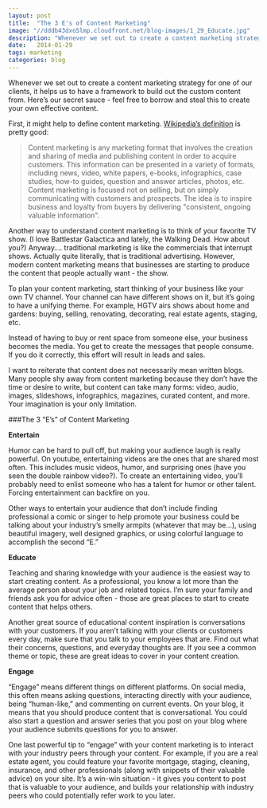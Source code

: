 ```yaml
---
layout: post
title:  "The 3 E's of Content Marketing"
image: "//dddb43dxo5lmp.cloudfront.net/blog-images/1_29_Educate.jpg"
description: "Whenever we set out to create a content marketing strategy for one of our clients, it helps us to have a framework to build out the custom content from. Here’s our secret sauce - feel free to borrow and steal this to create your own effective content."
date:   2014-01-29
tags: marketing
categories: blog
---
```


Whenever we set out to create a content marketing strategy for one of our clients, it helps us to have a framework to build out the custom content from. Here’s our secret sauce - feel free to borrow and steal this to create your own effective content.

First, it might help to define content marketing. [Wikipedia’s definition](http://en.wikipedia.org/wiki/Content_marketing) is pretty good:

<blockquote>
	Content marketing is any marketing format that involves the creation and sharing of media and publishing content in order to acquire customers. This information can be presented in a variety of formats, including news, video, white papers, e-books, infographics, case studies, how-to guides, question and answer articles, photos, etc.
	Content marketing is focused not on selling, but on simply communicating with customers and prospects. The idea is to inspire business and loyalty from buyers by delivering "consistent, ongoing valuable information".
	</blockquote>
	
Another way to understand content marketing is to think of your favorite TV show. (I love Battlestar Galactica and lately, the Walking Dead. How about you?) Anyway…. traditional marketing is like the commercials that interrupt shows. Actually quite literally, that is traditional advertising. However, modern content marketing means that businesses are starting to produce the content that people actually want - the show. 

To plan your content marketing, start thinking of your business like your own TV channel. Your channel can have different shows on it, but it’s going to have a unifying theme. For example, HGTV airs shows about home and gardens: buying, selling, renovating, decorating, real estate agents, staging, etc. 

Instead of having to buy or rent space from someone else, your business becomes the media. You get to create the messages that people consume. If you do it correctly, this effort will result in leads and sales. 

I want to reiterate that content does not necessarily mean written blogs. Many people shy away from content marketing because they don’t have the time or desire to write, but content can take many forms: video, audio, images, slideshows, infographics, magazines, curated content, and more. Your imagination is your only limitation.

###The 3 “E’s” of Content Marketing

**Entertain**

Humor can be hard to pull off, but making your audience laugh is really powerful. On youtube, entertaining videos are the ones that are shared most often. This includes music videos, humor, and surprising ones (have you seen the double rainbow video?). To create an entertaining video, you’ll probably need to enlist someone who has a talent for humor or other talent. Forcing entertainment can backfire on you. 

Other ways to entertain your audience that don’t include finding professional a comic or singer to help promote your business could be talking about your industry’s smelly armpits (whatever that may be…), using beautiful imagery, well designed graphics, or using colorful language to accomplish the second “E.”

**Educate**

Teaching and sharing knowledge with your audience is the easiest way to start creating content. As a professional, you know a lot more than the average person about your job and related topics. I’m sure your family and friends ask you for advice often - those are great places to start to create content that helps others. 

Another great source of educational content inspiration is conversations with your customers. If you aren’t talking with your clients or customers every day, make sure that you talk to your employees that are. Find out what their concerns, questions, and everyday thoughts are. If you see a common theme or topic, these are great ideas to cover in your content creation. 

**Engage**

“Engage” means different things on different platforms. On social media, this often means asking questions, interacting directly with your audience, being “human-like,” and commenting on current events. On your blog, it means that you should produce content that is conversational. You could also start a question and answer series that you post on your blog where your audience submits questions for you to answer. 

One last powerful tip to “engage” with your content marketing is to interact with your industry peers through your content. For example, if you are a real estate agent, you could feature your favorite mortgage, staging, cleaning, insurance, and other professionals (along with snippets of their valuable advice) on your site. It’s a win-win situation - it gives you content to post that is valuable to your audience, and builds your relationship with industry peers who could potentially refer work to you later.

